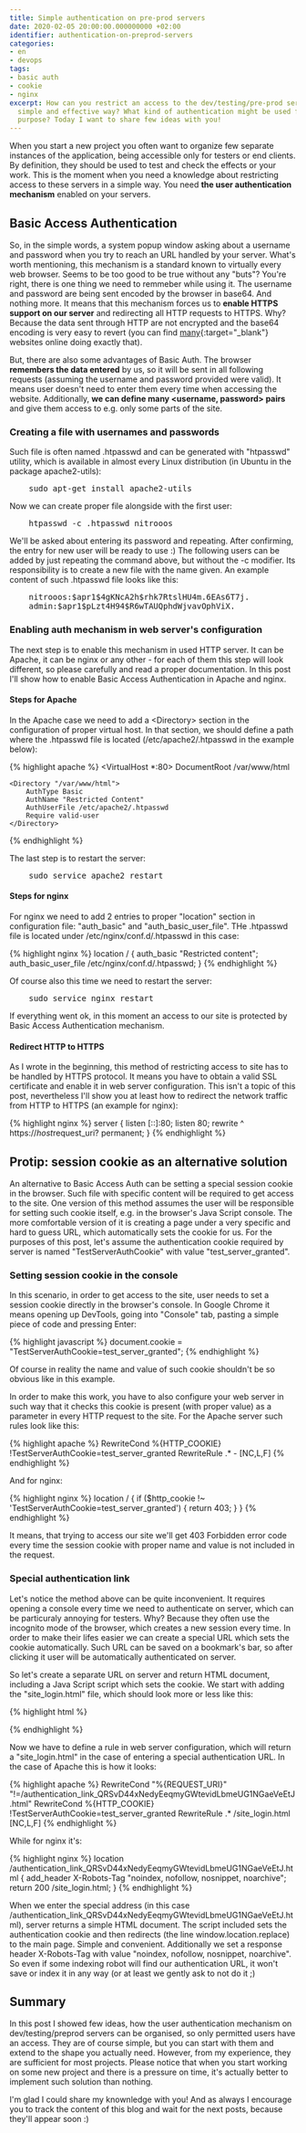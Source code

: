 ```yaml
---
title: Simple authentication on pre-prod servers
date: 2020-02-05 20:00:00.000000000 +02:00
identifier: authentication-on-preprod-servers
categories:
- en
- devops
tags:
- basic auth
- cookie
- nginx
excerpt: How can you restrict an access to the dev/testing/pre-prod server in a
  simple and effective way? What kind of authentication might be used for that
  purpose? Today I want to share few ideas with you!
---
```

When you start a new project you often want to organize few separate instances
of the application, being accessible only for testers or end clients. By
definition, they should be used to test and check the effects or your work.
This is the moment when you need a knowledge about restricting access to these
servers in a simple way. You need **the user authentication mechanism** enabled
on your servers.

## Basic Access Authentication

So, in the simple words, a system popup window asking about a username and
password when you try to reach an URL handled by your server. What's worth
mentioning, this mechanism is a standard known to virtually every web browser.
Seems to be too good to be true without any "buts"? You're right, there is one
thing we need to remmeber while using it. The username and password are being sent
encoded by the browser in base64. And nothing more. It means that this mechanism
forces us to **enable HTTPS support on our server** and redirecting all HTTP
requests to HTTPS. Why? Because the data sent through HTTP are not encrypted and
the base64 encoding is very easy to revert (you can find
[many](https://www.base64decode.org/){:target="_blank"} websites online doing
exactly that).

But, there are also some advantages of Basic Auth. The browser **remembers the data
entered** by us, so it will be sent in all following requests (assuming the username
and password provided were valid). It means user doesn't need to enter them every
time when accessing the website. Additionally, **we can define many
<username, password> pairs** and give them access to e.g. only some parts of the site.

### Creating a file with usernames and passwords

Such file is often named .htpasswd and can be generated with "htpasswd" utility,
which is available in almost every Linux distribution (in Ubuntu in the package
apache2-utils):

<pre>
    sudo apt-get install apache2-utils
</pre>

Now we can create proper file alongside with the first user:

<pre>
    htpasswd -c .htpasswd nitrooos
</pre>

We'll be asked about entering its password and repeating. After confirming,
the entry for new user will be ready to use :) The following users can be added
by just repeating the command above, but without the -c modifier. Its
responsibility is to create a new file with the name given. An example content
of such .htpasswd file looks like this:

<pre>
    nitrooos:$apr1$4gKNcA2h$rhk7RtslHU4m.6EAs6T7j.
    admin:$apr1$pLzt4H94$R6wTAUQphdWjvavOphViX.
</pre>

### Enabling auth mechanism in web server's configuration

The next step is to enable this mechanism in used HTTP server. It can be Apache,
it can be nginx or any other - for each of them this step will look different, so
please carefully and read a proper documentation. In this post I'll show how to
enable Basic Access Authentication in Apache and nginx.

#### Steps for Apache

In the Apache case we need to add a &lt;Directory&gt; section in the configuration
of proper virtual host. In that section, we should define a path where the
.htpasswd file is located (/etc/apache2/.htpasswd in the example below):

{% highlight apache %}
<VirtualHost *:80>
    DocumentRoot /var/www/html

    <Directory "/var/www/html">
        AuthType Basic
        AuthName "Restricted Content"
        AuthUserFile /etc/apache2/.htpasswd
        Require valid-user
    </Directory>
</VirtualHost>
{% endhighlight %}

The last step is to restart the server:

<pre>
    sudo service apache2 restart
</pre>

#### Steps for nginx

For nginx we need to add 2 entries to proper "location" section in configuration
file: "auth_basic" and "auth_basic_user_file". THe .htpasswd file is located under
/etc/nginx/conf.d/.htpasswd in this case:

{% highlight nginx %}
location / {
    auth_basic "Restricted content";
    auth_basic_user_file /etc/nginx/conf.d/.htpasswd;
}
{% endhighlight %}

Of course also this time we need to restart the server:

<pre>
    sudo service nginx restart
</pre>

If everything went ok, in this moment an access to our site is protected by
Basic Access Authentication mechanism.

#### Redirect HTTP to HTTPS

As I wrote in the beginning, this method of restricting access to site has to be
handled by HTTPS protocol. It means you have to obtain a valid SSL certificate
and enable it in web server configuration. This isn't a topic of this post,
nevertheless I'll show you at least how to redirect the network traffic from
HTTP to HTTPS (an example for nginx):

{% highlight nginx %}
server {
    listen [::]:80;
    listen 80;
    rewrite ^ https://$host$request_uri? permanent;
}
{% endhighlight %}

## Protip: session cookie as an alternative solution

An alternative to Basic Access Auth can be setting a special session cookie
in the browser. Such file with specific content will be required to get access to
the site. One version of this method assumes the user will be responsible for
setting such cookie itself, e.g. in the browser's Java Script console. The more
comfortable version of it is creating a page under a very specific and hard to
guess URL, which automatically sets the cookie for us. For the purposes of this
post, let's assume the authentication cookie required by server is named
"TestServerAuthCookie" with value "test_server_granted".

### Setting session cookie in the console

In this scenario, in order to get access to the site, user needs to set a session
cookie directly in the browser's console. In Google Chrome it means opening up
DevTools, going into "Console" tab, pasting a simple piece of code and pressing
Enter:

{% highlight javascript %}
document.cookie = "TestServerAuthCookie=test_server_granted";
{% endhighlight %}

Of course in reality the name and value of such cookie shouldn't be so obvious
like in this example.

In order to make this work, you have to also configure your web server in such way
that it checks this cookie is present (with proper value) as a parameter in every
HTTP request to the site. For the Apache server such rules look like this:

{% highlight apache %}
RewriteCond %{HTTP_COOKIE} !TestServerAuthCookie=test_server_granted
RewriteRule .* - [NC,L,F]
{% endhighlight %}

And for nginx:

{% highlight nginx %}
location / {
    if ($http_cookie !~ 'TestServerAuthCookie=test_server_granted') {
        return 403;
    }
}
{% endhighlight %}

It means, that trying to access our site we'll get 403 Forbidden error code every
time the session cookie with proper name and value is not included in the request.

### Special authentication link

Let's notice the method above can be quite inconvenient. It requires opening a
console every time we need to authenticate on server, which can be particuraly
annoying for testers. Why? Because they often use the incognito mode of the
browser, which creates a new session every time. In order to make their lifes
easier we can create a special URL which sets the cookie automatically. Such URL
can be saved on a bookmark's bar, so after clicking it user will be automatically
authenticated on server.

So let's create a separate URL on server and return HTML document, including a
Java Script script which sets the cookie. We start with adding the
"site_login.html" file, which should look more or less like this:

{% highlight html %}
<html>
    <body>
        <script>
            document.cookie = 'TestServerAuthCookie=test_server_granted';
            window.location.replace('http://test.our.gretest.web.service');
        </script>
    <body>
<html>
{% endhighlight %}

Now we have to define a rule in web server configuration, which will return a
"site_login.html" in the case of entering a special authentication URL. In the
case of Apache this is how it looks:

{% highlight apache %}
RewriteCond "%{REQUEST_URI}" "!=/authentication_link_QRSvD44xNedyEeqmyGWtevidLbmeUG1NGaeVeEtJ.html"
RewriteCond %{HTTP_COOKIE} !TestServerAuthCookie=test_server_granted
RewriteRule .* /site_login.html [NC,L,F]
{% endhighlight %}

While for nginx it's:

{% highlight nginx %}
location /authentication_link_QRSvD44xNedyEeqmyGWtevidLbmeUG1NGaeVeEtJ.html {
    add_header X-Robots-Tag "noindex, nofollow, nosnippet, noarchive";
    return 200 /site_login.html;
}
{% endhighlight %}

When we enter the special address (in this case /authentication_link_QRSvD44xNedyEeqmyGWtevidLbmeUG1NGaeVeEtJ.html), server returns
a simple HTML document. The script included sets the authentication cookie and
then redirects (the line window.location.replace) to the main page. Simple and
convenient. Additionally we set a response header X-Robots-Tag with value
"noindex, nofollow, nosnippet, noarchive". So even if some indexing robot will
find our authentication URL, it won't save or index it in any way (or at least
we gently ask to not do it ;)

## Summary

In this post I showed few ideas, how the user authentication mechanism on
dev/testing/preprod servers can be organised, so only permitted users have an
access. They are of course simple, but you can start with them and extend to the
shape you actually need. However, from my experience, they are sufficient for
most projects. Please notice that when you start working on some new project and
there is a pressure on time, it's actually better to implement such solution than
nothing.

I'm glad I could share my knownledge with you! And as always I encourage you
to track the content of this blog and wait for the next posts, because they'll
appear soon :)
